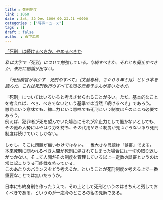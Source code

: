 ```yaml
---
title : 死刑制度
link : 1060
date : Sat, 23 Dec 2006 00:23:51 +0000
categories : ["時事ニュース"]
tags : []
draft : false
author : 倉下忠憲
---
```


<A HREF="http://www.ohmynews.co.jp/News.aspx?news_id=000000003030" TARGET="_blank">「死刑」は続けるべきか、やめるべきか </A><BR><BR><I>私は大学で「死刑」について勉強している。存続すべきか、それとも廃止すべきか、未だに結論が出ない。<BR><BR>　『元刑務官が明かす　死刑のすべて』（文藝春秋、２００６年５月）という本を読んだ。これは死刑執行のすべてを知る元看守さんが書いた本だ。</I><BR><BR>「死刑」についてはいろいろと考えさせられることが多い。ただ、基本的なことを考えれば、べき、べきでないという基準では当然「続けるべき」であろう。<BR>懲罰という意味でも、抑止力という意味でも死刑という制度は今のところ必要であろう。<BR>例えば、犯罪者が死を望んでいた場合にそれが抑止力として働かないとしても、その他の大勢にはやはり力を持ち、その代用がきく制度が見つからない限り死刑制度は続けていくしかない。<BR><BR>しかし、そこに問題が無いわけではない。一番大きな問題は「誤審」である。<BR>本来死刑に問われるべき人間が死刑に処されてしまった場合には一切の取り返しがつかない。そして人間がその制度を管理している以上一定数の誤審というのは常に起こりうる可能性を持っている。<BR>このあたりのバランスをどう考えるか、ということが死刑制度を考える上で一番重要なことでは無いだろうか。<BR><BR>日本にも終身刑を作ったうえで、その上として死刑というのはきちんと残しておくべきである、というのが一応今のところの私の見解である。<BR><br><br>
